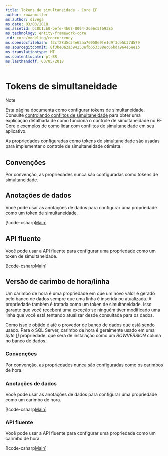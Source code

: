 ```yaml
---
title: Tokens de simultaneidade - Core EF
author: rowanmiller
ms.author: divega
ms.date: 03/03/2018
ms.assetid: bc8b1cb0-befe-4b67-8004-26e6c5f69385
ms.technology: entity-framework-core
uid: core/modeling/concurrency
ms.openlocfilehash: f3cf28d5c54e63aa76058e9fe1d9f3de5b37d579
ms.sourcegitcommit: 8f3be0a2a394253efb653388ec66bda964e5ee1b
ms.translationtype: MT
ms.contentlocale: pt-BR
ms.lasthandoff: 03/05/2018
---
```

# <a name="concurrency-tokens"></a>Tokens de simultaneidade

> [!NOTE]
> Esta página documenta como configurar tokens de simultaneidade. Consulte [controlando conflitos de simultaneidade](../saving/concurrency.md) para obter uma explicação detalhada de como funciona o controle de simultaneidade no EF Core e exemplos de como lidar com conflitos de simultaneidade em seu aplicativo.

As propriedades configuradas como tokens de simultaneidade são usadas para implementar o controle de simultaneidade otimista.

## <a name="conventions"></a>Convenções

Por convenção, as propriedades nunca são configuradas como tokens de simultaneidade.

## <a name="data-annotations"></a>Anotações de dados

Você pode usar as anotações de dados para configurar uma propriedade como um token de simultaneidade.

[!code-csharp[Main](../../../samples/core/Modeling/DataAnnotations/Samples/Concurrency.cs#ConfigureConcurrencyAnnotations)]

## <a name="fluent-api"></a>API fluente

Você pode usar a API fluente para configurar uma propriedade como um token de simultaneidade.

[!code-csharp[Main](../../../samples/core/Modeling/FluentAPI/Samples/Concurrency.cs#ConfigureConcurrencyFluent)]

## <a name="timestamprow-version"></a>Versão de carimbo de hora/linha

Um carimbo de hora é uma propriedade em que um novo valor é gerado pelo banco de dados sempre que uma linha é inserida ou atualizada. A propriedade também é tratada como um token de simultaneidade. Isso garante que você receberá uma exceção se ninguém tiver modificado uma linha que você está tentando atualizar desde consultada para os dados.

Como isso é obtido é até o provedor de banco de dados que está sendo usado. Para o SQL Server, carimbo de hora é geralmente usado em uma *byte []* propriedade, que será de instalação como um *ROWVERSION* coluna no banco de dados.

### <a name="conventions"></a>Convenções

Por convenção, as propriedades nunca são configuradas como os carimbos de hora.

### <a name="data-annotations"></a>Anotações de dados

Você pode usar as anotações de dados para configurar uma propriedade como um carimbo de hora.

[!code-csharp[Main](../../../samples/core/Modeling/DataAnnotations/Samples/Timestamp.cs#ConfigureTimestampAnnotations)]

### <a name="fluent-api"></a>API fluente

Você pode usar a API fluente para configurar uma propriedade como um carimbo de hora.

[!code-csharp[Main](../../../samples/core/Modeling/FluentAPI/Samples/Timestamp.cs#ConfigureTimestampFluent)]
